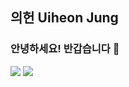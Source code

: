 ## 의헌 Uiheon Jung
### 안녕하세요! 반갑습니다 👋


<img src="https://img.shields.io/badge/Django-092E20?style=flat&logo=Django&logoColor=white"/>
<img src="https://img.shields.io/badge/MySQL-4479A1?style=flat&logo=MySQL&logoColor=white"/>

<!--
**uiheonn/uiheonn** is a ✨ _special_ ✨ repository because its `README.md` (this file) appears on your GitHub profile.

Here are some ideas to get you started:

- 🔭 I’m currently working on ...
- 🌱 I’m currently learning ...
- 👯 I’m looking to collaborate on ...
- 🤔 I’m looking for help with ...
- 💬 Ask me about ...
- 📫 How to reach me: ...
- 😄 Pronouns: ...
- ⚡ Fun fact: ...
-->
